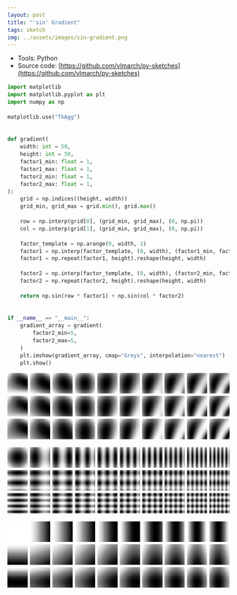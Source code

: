 ```yaml
---
layout: post
title: "'sin' Gradient"
tags: sketch
img: ../assets/images/sin-gradient.png
---
```


- Tools: Python
- Source code: [https://github.com/vlmarch/py-sketches](https://github.com/vlmarch/py-sketches)

```python
import matplotlib
import matplotlib.pyplot as plt
import numpy as np

matplotlib.use("TkAgg")


def gradient(
    width: int = 50,
    height: int = 50,
    factor1_min: float = 1,
    factor1_max: float = 1,
    factor2_min: float = 1,
    factor2_max: float = 1,
):
    grid = np.indices((height, width))
    grid_min, grid_max = grid.min(), grid.max()

    row = np.interp(grid[0], (grid_min, grid_max), (0, np.pi))
    col = np.interp(grid[1], (grid_min, grid_max), (0, np.pi))

    factor_template = np.arange(0, width, 1)
    factor1 = np.interp(factor_template, (0, width), (factor1_min, factor1_max))
    factor1 = np.repeat(factor1, height).reshape(height, width)

    factor2 = np.interp(factor_template, (0, width), (factor2_min, factor2_max))
    factor2 = np.repeat(factor2, height).reshape(height, width)

    return np.sin(row * factor1) + np.sin(col * factor2)


if __name__ == "__main__":
    gradient_array = gradient(
        factor2_min=5,
        factor2_max=5,
    )
    plt.imshow(gradient_array, cmap="Greys", interpolation="nearest")
    plt.show()
```

![sin-gradient1.png](../assets/images/sin-gradient1.png)

![sin-gradient3.png](../assets/images/sin-gradient3.png)

![sin-gradient2.png](../assets/images/sin-gradient2.png)
